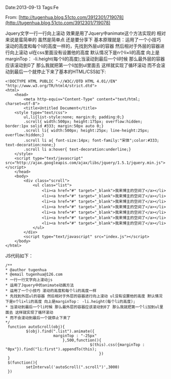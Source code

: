 Date:2013-09-13
Tags:Fe

From: [http://tugenhua.blog.51cto.com/3912301/719078](http://tugenhua.blog.51cto.com/3912301/719078)

Jquery文字一行一行向上滚动 效果是用了Jquery中animate这个方法实现的 相对来说是蛮简单的 虽然是简单点 还是要分享下 基本原理就是：运用了一个小技巧 滚动的高度和每个li的高度一样的，先找到外层ul的容器 然后相对于外层的容器进行向上滚动 ul在css里面没有设置他的高度 默认情况下是n个li×li的高度 向上是marginTop： -li.height(每个li的高度);当滚动到最后一个li时候 那么最外层的容器应该滚动到0了 那么我就把第一个li加到ul里面去 这样就实现了循环滚动
而不会滚动到最后一个就停止下来了基本的HTML/CSS如下:


    <!DOCTYPE HTML PUBLIC "-//W3C//DTD HTML 4.01//EN" "http://www.w3.org/TR/html4/strict.dtd"> 
    <html> 
        <head> 
            <meta http-equiv="Content-Type" content="text/html; charset=utf-8"> 
            <title>Untitled Document</title> 
        <style type="text/css"> 
            ul,li{list-style:none; margin:0; padding:0;} 
            .scroll{ width:500px; height:175px; overflow:hidden; border:1px solid #333; margin:50px auto 0;} 
            .scroll li{ width:500px; height:25px; line-height:25px; overflow:hidden;} 
            .scroll li a{ font-size:14px; font-family:"宋体";color:#333; text-decoration:none;} 
            .scroll li a:hover{ text-decoration:underline;} 
        </style> 
        <script type="text/javascript" src="http://ajax.googleapis.com/ajax/libs/jquery/1.5.1/jquery.min.js"></script> 
        </head> 
        <body> 
            <div class="scroll"> 
                <ul class="list"> 
                    <li><a href="#" target="_blank">我来博主的空间了</a></li> 
                    <li><a href="#" target="_blank">我来博主的空间了</a></li> 
                    <li><a href="#" target="_blank">我来博主的空间了</a></li> 
                    <li><a href="#" target="_blank">我来博主的空间了</a></li> 
                    <li><a href="#" target="_blank">我来博主的空间了</a></li> 
                    <li><a href="#" target="_blank">我来博主的空间了</a></li> 
                    <li><a href="#" target="_blank">我来博主的空间了</a></li> 
                </ul> 
            </div> 
            <script type="text/javascript" src="index.js"></script> 
        </body> 
    </html> 

JS代码如下：

    /** 
    * @author tugenhua 
    * @email tugenhua@126.com 
    * 一行一行文字向上滚动js 
    * 运用了Jquery中的animate动画方法 
    * 运用了一个小技巧 滚动的高度和每个li的高度一样 
    * 先找到外层ul的容器 然后相对于外层的容器进行向上滚动 ul没有设置他的高度 默认情况下是n个li×li的高度 向上是marginTop： -li.height(每个li的高度); 
    * 当滚动到最后一个li时候 那么最外层的容器应该滚动到0了 那么我就把第一个li加到ul里面去 这样就实现了循环滚动 
    * 而不会滚动到最后一个就停止下来了 
    */ 
     function autoScroll(obj){ 
             $(obj).find(".list").animate({ 
                         marginTop : "-25px" 
                             },500,function(){ 
                                         $(this).css({marginTop : "0px"}).find("li:first").appendTo(this); 
                                             }) 
     } 
     $(function(){ 
             setInterval('autoScroll(".scroll")',3000) 
     }) 


